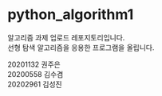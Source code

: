 # python_algorithm1

알고리즘 과제 업로드 레포지토리입니다.   
선형 탐색 알고리즘을 응용한 프로그램을 올립니다.   
   
20201132 권주은   
20200558 김수겸   
20202961 김성진   
